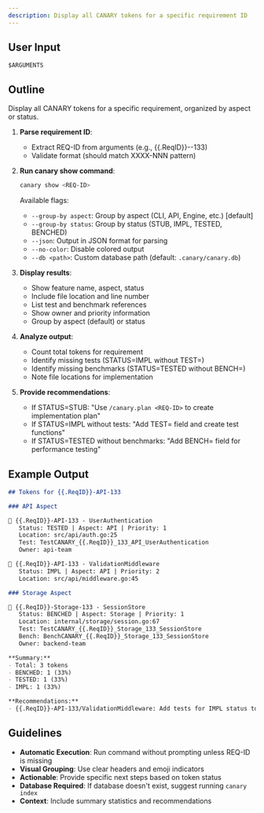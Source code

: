 ```yaml
---
description: Display all CANARY tokens for a specific requirement ID
---
```



## User Input

```text
$ARGUMENTS
```

## Outline

Display all CANARY tokens for a specific requirement, organized by aspect or status.

1. **Parse requirement ID**:
   - Extract REQ-ID from arguments (e.g., {{.ReqID}}-<ASPECT>-133)
   - Validate format (should match XXXX-NNN pattern)

2. **Run canary show command**:
   ```bash
   canary show <REQ-ID>
   ```

   Available flags:
   - `--group-by aspect`: Group by aspect (CLI, API, Engine, etc.) [default]
   - `--group-by status`: Group by status (STUB, IMPL, TESTED, BENCHED)
   - `--json`: Output in JSON format for parsing
   - `--no-color`: Disable colored output
   - `--db <path>`: Custom database path (default: `.canary/canary.db`)

3. **Display results**:
   - Show feature name, aspect, status
   - Include file location and line number
   - List test and benchmark references
   - Show owner and priority information
   - Group by aspect (default) or status

4. **Analyze output**:
   - Count total tokens for requirement
   - Identify missing tests (STATUS=IMPL without TEST=)
   - Identify missing benchmarks (STATUS=TESTED without BENCH=)
   - Note file locations for implementation

5. **Provide recommendations**:
   - If STATUS=STUB: "Use `/canary.plan <REQ-ID>` to create implementation plan"
   - If STATUS=IMPL without tests: "Add TEST= field and create test functions"
   - If STATUS=TESTED without benchmarks: "Add BENCH= field for performance testing"

## Example Output

```markdown
## Tokens for {{.ReqID}}-API-133

### API Aspect

📌 {{.ReqID}}-API-133 - UserAuthentication
   Status: TESTED | Aspect: API | Priority: 1
   Location: src/api/auth.go:25
   Test: TestCANARY_{{.ReqID}}_133_API_UserAuthentication
   Owner: api-team

📌 {{.ReqID}}-API-133 - ValidationMiddleware
   Status: IMPL | Aspect: API | Priority: 2
   Location: src/api/middleware.go:45

### Storage Aspect

📌 {{.ReqID}}-Storage-133 - SessionStore
   Status: BENCHED | Aspect: Storage | Priority: 1
   Location: internal/storage/session.go:67
   Test: TestCANARY_{{.ReqID}}_Storage_133_SessionStore
   Bench: BenchCANARY_{{.ReqID}}_Storage_133_SessionStore
   Owner: backend-team

**Summary:**
- Total: 3 tokens
- BENCHED: 1 (33%)
- TESTED: 1 (33%)
- IMPL: 1 (33%)

**Recommendations:**
- {{.ReqID}}-API-133/ValidationMiddleware: Add tests for IMPL status token
```

## Guidelines

- **Automatic Execution**: Run command without prompting unless REQ-ID is missing
- **Visual Grouping**: Use clear headers and emoji indicators
- **Actionable**: Provide specific next steps based on token status
- **Database Required**: If database doesn't exist, suggest running `canary index`
- **Context**: Include summary statistics and recommendations
